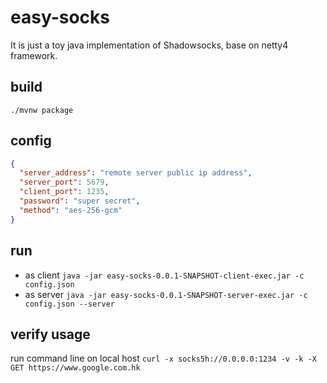 # easy-socks
It is just a toy java implementation of Shadowsocks, base on netty4 framework.

## build
  `./mvnw package`

## config
```json
{
  "server_address": "remote server public ip address",
  "server_port": 5679,
  "client_port": 1235,
  "password": "super secret",
  "method": "aes-256-gcm"
}
```

## run
- as client
  `java -jar easy-socks-0.0.1-SNAPSHOT-client-exec.jar -c config.json`
- as server
  `java -jar easy-socks-0.0.1-SNAPSHOT-server-exec.jar -c config.json --server`

## verify usage
run command line on local host
`curl -x socks5h://0.0.0.0:1234 -v -k -X GET https://www.google.com.hk`




